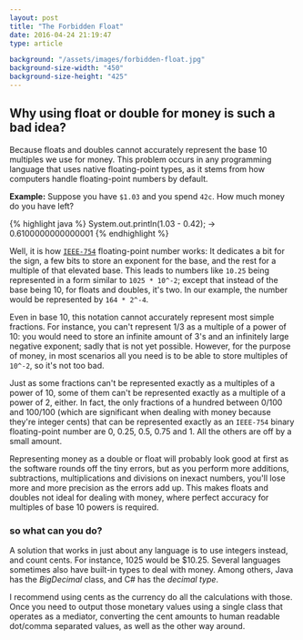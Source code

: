 ```yaml
---
layout: post
title: "The Forbidden Float"
date: 2016-04-24 21:19:47
type: article

background: "/assets/images/forbidden-float.jpg"
background-size-width: "450"
background-size-height: "425"
---
```


## Why using float or double for money is such a bad idea?

Because floats and doubles cannot accurately represent the base 10 multiples we use for money. This problem
occurs in any programming language that uses native floating-point types, as it stems from how
computers handle floating-point numbers by default.

**Example:**
Suppose you have `$1.03` and you spend `42c`. How much money do you have left?

{% highlight java %}
System.out.println(1.03 - 0.42);
-> 0.6100000000000001
{% endhighlight %}

Well, it is how [`IEEE-754`](https://de.wikipedia.org/wiki/IEEE_754) floating-point number works:
It dedicates a bit for the sign, a few bits to store an exponent for the base, and the rest for a
multiple of that elevated base. This leads to numbers like `10.25` being represented in a form
similar to `1025 * 10^-2`; except that instead of the base being 10, for floats and doubles, it's
two. In our example, the number would be represented by `164 * 2^-4`.

Even in base 10, this notation cannot accurately represent most simple fractions. For instance, 
you can't represent 1/3 as a multiple of a power of 10: you would need to store an infinite amount
of 3's and an infinitely large negative exponent; sadly that is not yet possible. However, for the
purpose of money, in most scenarios all you need is to be able to store multiples of `10^-2`, so it's
not too bad.

Just as some fractions can't be represented exactly as a multiples of a power of 10, some of them 
can't be represented exactly as a multiple of a power of 2, either. In fact, the only fractions of 
a hundred between 0/100 and 100/100 (which are significant when dealing with money because they're 
integer cents) that can be represented exactly as an `IEEE-754` binary floating-point number are 0,
0.25, 0.5, 0.75 and 1. All the others are off by a small amount.

Representing money as a double or float will probably look good at first as the software rounds off 
the tiny errors, but as you perform more additions, subtractions, multiplications and divisions on 
inexact numbers, you'll lose more and more precision as the errors add up. This makes floats and 
doubles not ideal for dealing with money, where perfect accuracy for multiples of base 10 powers
is required.

### so what can you do?

A solution that works in just about any language is to use integers instead, and count cents. For 
instance, 1025 would be $10.25. Several languages sometimes also have built-in types to deal with
money. Among others, Java has the *BigDecimal* class, and C# has the *decimal type*.

I recommend using cents as the currency do all the calculations with those. Once you need to output
those monetary values using a single class that operates as a mediator, converting the cent amounts
to human readable dot/comma separated values, as well as the other way around.
